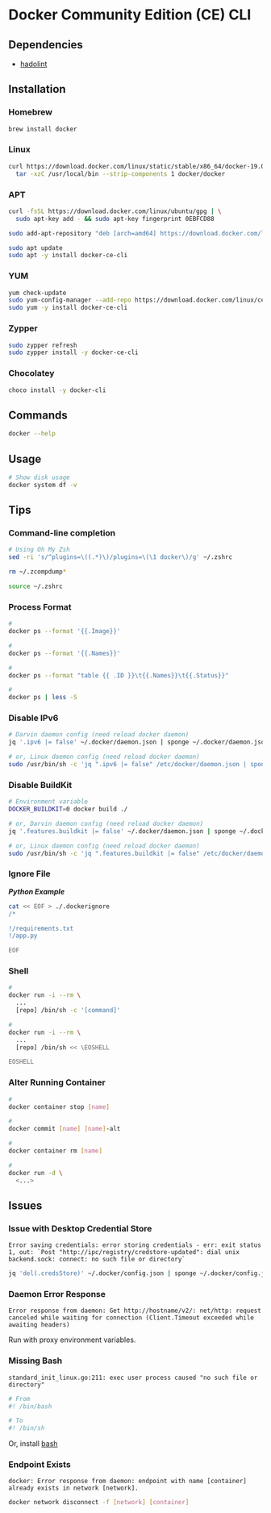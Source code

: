 # Docker Community Edition (CE) CLI

## Dependencies

- [hadolint](/hadolint.md)

## Installation

### Homebrew

```sh
brew install docker
```

### Linux

```sh
curl https://download.docker.com/linux/static/stable/x86_64/docker-19.03.1.tgz | \
  tar -xzC /usr/local/bin --strip-components 1 docker/docker
```

### APT

```sh
curl -fsSL https://download.docker.com/linux/ubuntu/gpg | \
  sudo apt-key add - && sudo apt-key fingerprint 0EBFCD88

sudo add-apt-repository "deb [arch=amd64] https://download.docker.com/linux/ubuntu $(lsb_release -cs) stable"
```

```sh
sudo apt update
sudo apt -y install docker-ce-cli
```

### YUM

```sh
yum check-update
sudo yum-config-manager --add-repo https://download.docker.com/linux/centos/docker-ce.repo
sudo yum -y install docker-ce-cli
```

### Zypper

```sh
sudo zypper refresh
sudo zypper install -y docker-ce-cli
```

### Chocolatey

```sh
choco install -y docker-cli
```

## Commands

```sh
docker --help
```

## Usage

```sh
# Show disk usage
docker system df -v
```

## Tips

### Command-line completion

```sh
# Using Oh My Zsh
sed -ri 's/^plugins=\((.*)\)/plugins=\(\1 docker\)/g' ~/.zshrc

rm ~/.zcompdump*

source ~/.zshrc
```

### Process Format

```sh
#
docker ps --format '{{.Image}}'

#
docker ps --format '{{.Names}}'

#
docker ps --format "table {{ .ID }}\t{{.Names}}\t{{.Status}}"

#
docker ps | less -S
```

<!-- ####

```sh
#! /bin/bash

DOCKER_BUILD_OPTS=${DOCKER_BUILD_OPTS:-}

docker build \
  $DOCKER_BUILD_OPTS \
  # ...
```

***Issues***: Remove use of `IFS=$'\n\t'` -->

### Disable IPv6

```sh
# Darvin daemon config (need reload docker daemon)
jq '.ipv6 |= false' ~/.docker/daemon.json | sponge ~/.docker/daemon.json

# or, Linux daemon config (need reload docker daemon)
sudo /usr/bin/sh -c 'jq ".ipv6 |= false" /etc/docker/daemon.json | sponge /etc/docker/daemon.json'
```

### Disable BuildKit

```sh
# Environment variable
DOCKER_BUILDKIT=0 docker build ./

# or, Darvin daemon config (need reload docker daemon)
jq '.features.buildkit |= false' ~/.docker/daemon.json | sponge ~/.docker/daemon.json

# or, Linux daemon config (need reload docker daemon)
sudo /usr/bin/sh -c 'jq ".features.buildkit |= false" /etc/docker/daemon.json | sponge /etc/docker/daemon.json'
```

### Ignore File

**_Python Example_**

```sh
cat << EOF > ./.dockerignore
/*

!/requirements.txt
!/app.py

EOF
```

### Shell

```sh
#
docker run -i --rm \
  ...
  [repo] /bin/sh -c '[command]'

#
docker run -i --rm \
  ...
  [repo] /bin/sh << \EOSHELL

EOSHELL
```

### Alter Running Container

```sh
#
docker container stop [name]

#
docker commit [name] [name]-alt

#
docker container rm [name]

#
docker run -d \
  <...>
```

## Issues

### Issue with Desktop Credential Store

```log
Error saving credentials: error storing credentials - err: exit status 1, out: `Post "http://ipc/registry/credstore-updated": dial unix backend.sock: connect: no such file or directory`
```

```sh
jq 'del(.credsStore)' ~/.docker/config.json | sponge ~/.docker/config.json
```

### Daemon Error Response

```log
Error response from daemon: Get http://hostname/v2/: net/http: request canceled while waiting for connection (Client.Timeout exceeded while awaiting headers)
```

Run with proxy environment variables.

<!-- ```sh
# Perhaps using wrong user:password at proxy. After change, restart docker daemon.
cat /etc/sysconfig/docker
``` -->

### Missing Bash

```log
standard_init_linux.go:211: exec user process caused "no such file or directory"
```

```sh
# From
#! /bin/bash

# To
#! /bin/sh
```

Or, install [bash](/bash_unix_shell.md)

<!-- ####

```log
Cannot connect to the Docker daemon at unix:///var/run/docker.sock. Is the docker daemon running?
```

TODO -->

### Endpoint Exists

```log
docker: Error response from daemon: endpoint with name [container] already exists in network [network].
```

```sh
docker network disconnect -f [network] [container]
```

<!-- #### Bad Credential

```log
Error response from daemon: Get https://127.0.0.1:5000/v2/: unauthorized: BAD_CREDENTIAL
```

TODO -->

<!-- #### Device or resource busy

TODO -->

<!--
http://blog.jonathanargentiero.com/docker-sed-cannot-rename-etcsedl8ysxl-device-or-resource-busy/
-->
